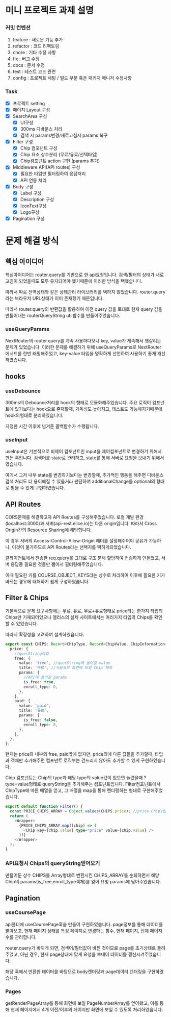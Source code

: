 # 미니 프로젝트 과제 설명

### 커밋 컨벤션

1. feature : 새로운 기능 추가
2. refactor : 코드 리팩토링
3. chore : 기타 수정 사항
4. fix : 버그 수정
5. docs : 문서 수정
6. test : 테스트 코드 관련
7. config : 프로젝트 세팅 / 빌드 부분 혹은 패키지 매니저 수정사항

### Task

- [x] 프로젝트 setting
- [x] 페이지 Layout 구성
- [x] SearchArea 구성
  - [x] UI구성
  - [x] 300ms 디바운스 처리
  - [x] 검색 시 params변경/새로고침시 params 복구
- [x] Filter 구성
  - [x] Chip 컴포넌트 구성
  - [x] Chip 요소 상수분리 (무료/유료/선택타입)
  - [x] Chip컴포넌트 action 구현 (params 추가)
- [x] Middleware API(API routes) 구성
  - [x] 필요한 타입만 필터링하여 응답처리
  - [x] API 연동 처리
- [x] Body 구성
  - [x] Label 구성
  - [x] Description 구성
  - [x] IconText구성
  - [x] Logo구성
- [x] Pagination 구성

# 문제 해결 방식

## 핵심 아이디어

핵심아이디어는 router.query를 기반으로 한 api요청입니다.
검색/필터의 상태가 새로고침이 되었을때도 모두 유지되어야 했기때문에 이러한 방식을 택했습니다.

따라서 따로 전역상태와 같은 상태관리 라이브러리를 택하지 않았습니다.
router.query라는 브라우저 URL상태가 이미 존재했기 때문입니다.

따라서 router.query의 반환값을 활용하여 이전 query 값을 토대로 현재 query 값을 만들어내는 routerQueryString util함수를 만들어주었습니다.

### useQueryParams

NextRouter의 router.query를 계속 사용하다보니 key, value가 계속해서 헷갈리는 문제가 있었습니다.
이러한 문제를 해결하기 위해 useQueryParams로 NextRouter 메서드를 한번 래핑해주었고, key-value 타입을 명확하게 선언하여 사용하기 좋게 개선하였습니다.

## hooks

### useDebounce

300ms의 Debounce처리를 hook의 형태로 모듈화해주었습니다.
주요 로직이 컴포넌트에 있기보다는 hook으로 존재할때, 가독성도 높아지고, 테스트도 가능해지기때문에 hook의형태로 분리하였습니다.

지정한 시간 이후에 넘겨준 콜백함수가 수행됩니다.

### useInput

useInput은 기본적으로 비제어 컴포넌트인 input을 제어컴포넌트로 변경하기 위해서 만든 훅입니다. 검색어를 state로 관리하고, state를 통해 서버로 요청을 보내기 위해서였습니다.

여기서 그저 내부 state를 변경하기보다는 변경할때, 추가적인 행동을 해주면 디바운스 검색 처리도 더 용이해질 수 있을거라 판단하여 additionalChange를 optional의 형태로 받을 수 있게 구현하였습니다.

## API Routes

CORS문제를 해결하고자 API Routes를 구성해주었습니다.
로컬 개발 환경(localhost:3000)과 서버(api-rest.elice.io)는 다른 origin입니다. 따라서 Cross Origin간의 Resource Sharing에 해당합니다.

이 경우 서버의 Access-Control-Allow-Origin 헤더를 설정해주어야 공유가 가능하나, 이것이 불가하므로 API Routes라는 선택지를 택하게되었습니다.

클라이언트에서 전송한 req.query를 그대로 구조 분해 할당하여 전송하게 만들었고, 서버 응답중 필요한 것들만 뽑아서 필터링해주었습니다.

이때 필요한 키를 COURSE_OBJECT_KEYS라는 상수로 처리하여 이후에 필요한
키가 바뀌는 경우에 대처하기 쉽게 구성하였습니다.

## Filter & Chips

기본적으로 문제 요구사항에는 무료, 유료, 무료+유료형태로 price라는 한가지 타입의 Chips만 기재되어있으나 엘리스의 실제 사이트에서는 여러가지 타입의 Chips를 확인할 수 있었습니다.

따라서 확장성을 고려하여 설계하였습니다.

```typescript
export const CHIPS: Record<ChipType, Record<ChipValue, ChipInformation>> = {
  price: {
    //querString타입
    free: {
      value: 'free', //querString에 들어갈 value
      title: '무료', //사용자의 화면에 보일 Chip 제목
      params: {
        //API에 들어갈 params
        is_free: true,
        enroll_type: 0,
      },
    },
    paid: {
      value: 'paid',
      title: '유료',
      params: {
        is_free: false,
        enroll_type: 0,
      },
    },
  },
};
```

현재는 price와 내부의 free, paid밖에 없지만, price외에 다른 값들을 추가할때, 타입과 객체만 추가해주면 컴포넌트 로직부는 건드리지 않아도 추가할 수 있게 구현하였습니다.

Chip 컴포넌트는 Chip의 type과 해당 type의 value값이 있으면 눌렀을때 ?type=value형태로 queryString을 추가해주는 컴포넌트입니다.
Filter컴포넌트에서 ChipType에 따른 배열을 얻고, 그 배열을 map을 통해 렌더링하는 형태로 구현해주었습니다.

```typescript
export default function Filter() {
  const PRICE_CHIPS_ARRAY = Object.values(CHIPS.price); //price Chips입니다.
  return (
    <Wrapper>
      {PRICE_CHIPS_ARRAY.map((chip) => (
        <Chip key={chip.value} type="price" value={chip.value} />
      ))}
    </Wrapper>
  );
}
```

### API요청시 Chips의 queryString얻어오기

만들어둔 상수 CHIPS를 Array형태로 변환시킨 CHIPS_ARRAY를 순회하면서 해당 Chip의 params(is_free,enroll_type객체)를 얻어 요청 params에 담아주었습니다.

## Pagination

### useCoursePage

api폴더에 useCoursePage훅을 만들어 구현하였습니다.
page정보를 통해 데이터를 받아오고, 현재 페이지 상태를 특정 페이지로 변경하는 함수, 현재 페이지, 전체 페이지 수를 관리합니다.

router.query가 바뀌게 되면, 검색어/필터값이 바뀐 것이므로 page를 초기상태로 돌려주었고, 아닌 경우, 현재 page상태에 맞게 요청을 보내어 데이터를 갱신시켜주었습니다.

해당 훅에서 반환한 데이터를 바탕으로 body렌더링과 page데이터 렌더링을 구현하였습니다.

### Pages

getRenderPageArray를 통해 화면에 보일 PageNumberArray를 얻어왔고, 이를 통해 현재 페이지에서 4개 이전/이후의 페이지만 화면에 보일 수 있도록 처리하였습니다.

